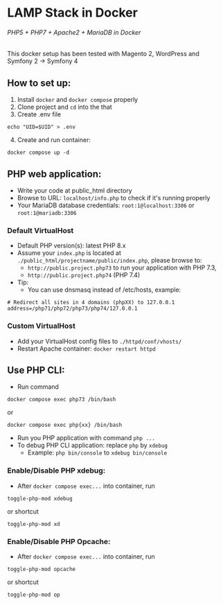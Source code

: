 # LAMP Stack in Docker
###### PHP5 + PHP7 + Apache2 + MariaDB in Docker
This docker setup has been tested with Magento 2, WordPress and Symfony 2 -> Symfony 4

## How to set up:
1. Install `docker` and `docker compose` properly
2. Clone project and `cd` into the that
3. Create .env file
```
echo "UID=$UID" > .env
```
4. Create and run container:
```
docker compose up -d
```

## PHP web application:
- Write your code at public_html directory
- Browse to URL: `localhost/info.php` to check if it's running properly
- Your MariaDB database credentials: `root:1@localhost:3306` or `root:1@mariadb:3306`

### Default VirtualHost
- Default PHP version(s): latest PHP 8.x
- Assume your `index.php` is located at `./public_html/projectname/public/index.php`,
please browse to: 
  - `http://public.project.php73` to run your application with PHP 7.3,
  - `http://public.project.php74` (PHP 7.4)
- Tip:
  - You can use dnsmasq instead of /etc/hosts, example:
```
# Redirect all sites in 4 domains (phpXX) to 127.0.0.1
address=/php71/php72/php73/php74/127.0.0.1
```

### Custom VirtualHost
- Add your VirtualHost config files to `./httpd/conf/vhosts/`
- Restart Apache container: `docker restart httpd`

## Use PHP CLI:
- Run command
```shell script
docker compose exec php73 /bin/bash
``` 
or
```shell script
docker compose exec php{xx} /bin/bash
```
- Run you PHP application with command `php ...`
- To debug PHP CLI application: replace `php` by `xdebug`
  - Example: `php bin/console` to `xdebug bin/console`

### Enable/Disable PHP xdebug:
- After ```docker compose exec...``` into container, run
```shell script
toggle-php-mod xdebug
```
or shortcut
```shell script
toggle-php-mod xd
```

### Enable/Disable PHP Opcache:
- After ```docker compose exec...``` into container, run
```shell script
toggle-php-mod opcache
```
or shortcut
```shell script
toggle-php-mod op
```
